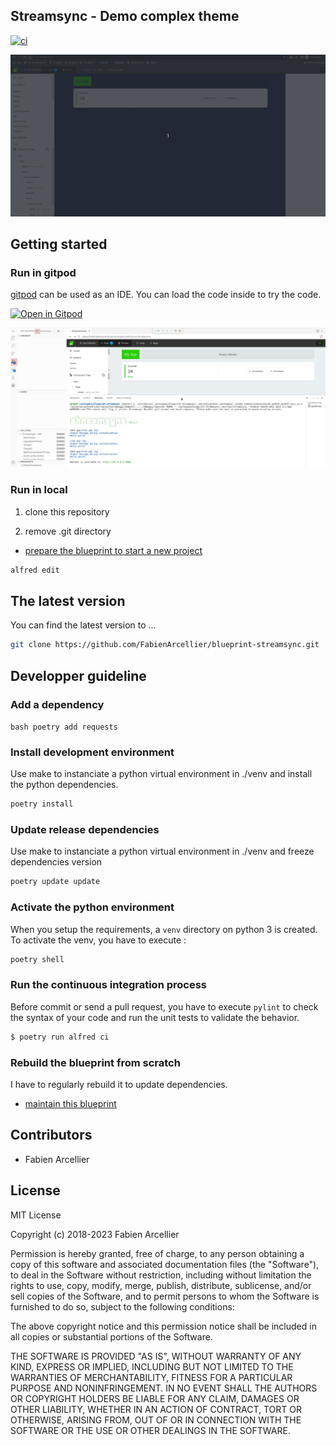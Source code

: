 ## Streamsync - Demo complex theme

[![ci](https://github.com/FabienArcellier/blueprint-streamsync/actions/workflows/main.yml/badge.svg)](https://github.com/FabienArcellier/blueprint-streamsync/actions/workflows/main.yml)

![demo-theme](demo-theme.gif)

## Getting started

### Run in gitpod

[gitpod](https://www.gitpod.io/) can be used as an IDE. You can load the code inside to try the code.

[![Open in Gitpod](https://gitpod.io/button/open-in-gitpod.svg)](https://gitpod.io/#https://github.com/FabienArcellier/blueprint-streamsync)

![using_gitpod.png](using_gitpod.png)

### Run in local

1. clone this repository

2. remove .git directory

* [prepare the blueprint to start a new project](./prepare%20the%20blueprint.md)

```bash
alfred edit
```

## The latest version

You can find the latest version to ...

```bash
git clone https://github.com/FabienArcellier/blueprint-streamsync.git
```

## Developper guideline

### Add a dependency

``bash
poetry add requests
``
### Install development environment

Use make to instanciate a python virtual environment in ./venv and install the
python dependencies.

```bash
poetry install
```

### Update release dependencies

Use make to instanciate a python virtual environment in ./venv and freeze
dependencies version

```bash
poetry update update
```

### Activate the python environment

When you setup the requirements, a `venv` directory on python 3 is created.
To activate the venv, you have to execute :

```bash
poetry shell
```

### Run the continuous integration process

Before commit or send a pull request, you have to execute `pylint` to check the syntax
of your code and run the unit tests to validate the behavior.

```bash
$ poetry run alfred ci
```

### Rebuild the blueprint from scratch

I have to regularly rebuild it to update dependencies.

* [maintain this blueprint](./maintain%20this%20blueprint.md)

## Contributors

* Fabien Arcellier

## License

MIT License

Copyright (c) 2018-2023 Fabien Arcellier

Permission is hereby granted, free of charge, to any person obtaining a copy
of this software and associated documentation files (the "Software"), to deal
in the Software without restriction, including without limitation the rights
to use, copy, modify, merge, publish, distribute, sublicense, and/or sell
copies of the Software, and to permit persons to whom the Software is
furnished to do so, subject to the following conditions:

The above copyright notice and this permission notice shall be included in all
copies or substantial portions of the Software.

THE SOFTWARE IS PROVIDED "AS IS", WITHOUT WARRANTY OF ANY KIND, EXPRESS OR
IMPLIED, INCLUDING BUT NOT LIMITED TO THE WARRANTIES OF MERCHANTABILITY,
FITNESS FOR A PARTICULAR PURPOSE AND NONINFRINGEMENT. IN NO EVENT SHALL THE
AUTHORS OR COPYRIGHT HOLDERS BE LIABLE FOR ANY CLAIM, DAMAGES OR OTHER
LIABILITY, WHETHER IN AN ACTION OF CONTRACT, TORT OR OTHERWISE, ARISING FROM,
OUT OF OR IN CONNECTION WITH THE SOFTWARE OR THE USE OR OTHER DEALINGS IN THE
SOFTWARE.
